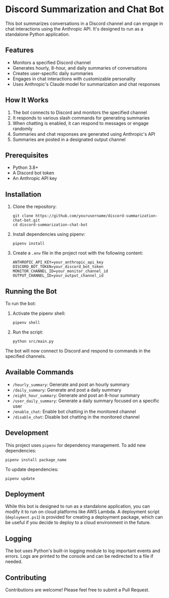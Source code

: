 # Discord Summarization and Chat Bot

This bot summarizes conversations in a Discord channel and can engage in chat interactions using the Anthropic API. It's designed to run as a standalone Python application.

## Features

- Monitors a specified Discord channel
- Generates hourly, 8-hour, and daily summaries of conversations
- Creates user-specific daily summaries
- Engages in chat interactions with customizable personality
- Uses Anthropic's Claude model for summarization and chat responses

## How It Works

1. The bot connects to Discord and monitors the specified channel
2. It responds to various slash commands for generating summaries
3. When chatting is enabled, it can respond to messages or engage randomly
4. Summaries and chat responses are generated using Anthropic's API
5. Summaries are posted in a designated output channel

## Prerequisites

- Python 3.8+
- A Discord bot token
- An Anthropic API key

## Installation

1. Clone the repository:
   ```
   git clone https://github.com/yourusername/discord-summarization-chat-bot.git
   cd discord-summarization-chat-bot
   ```

2. Install dependencies using pipenv:
   ```
   pipenv install
   ```

3. Create a `.env` file in the project root with the following content:
   ```
   ANTHROPIC_API_KEY=your_anthropic_api_key
   DISCORD_BOT_TOKEN=your_discord_bot_token
   MONITOR_CHANNEL_ID=your_monitor_channel_id
   OUTPUT_CHANNEL_ID=your_output_channel_id
   ```

## Running the Bot

To run the bot:

1. Activate the pipenv shell:
   ```
   pipenv shell
   ```

2. Run the script:
   ```
   python src/main.py
   ```

The bot will now connect to Discord and respond to commands in the specified channels.

## Available Commands

- `/hourly_summary`: Generate and post an hourly summary
- `/daily_summary`: Generate and post a daily summary
- `/eight_hour_summary`: Generate and post an 8-hour summary
- `/user_daily_summary`: Generate a daily summary focused on a specific user
- `/enable_chat`: Enable bot chatting in the monitored channel
- `/disable_chat`: Disable bot chatting in the monitored channel

## Development

This project uses `pipenv` for dependency management. To add new dependencies:

```
pipenv install package_name
```

To update dependencies:

```
pipenv update
```

## Deployment

While this bot is designed to run as a standalone application, you can modify it to run on cloud platforms like AWS Lambda. A deployment script (`deployment.ps1`) is provided for creating a deployment package, which can be useful if you decide to deploy to a cloud environment in the future.

## Logging

The bot uses Python's built-in logging module to log important events and errors. Logs are printed to the console and can be redirected to a file if needed.

## Contributing

Contributions are welcome! Please feel free to submit a Pull Request.